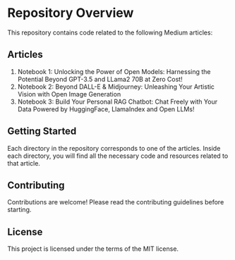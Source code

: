 # Repository Overview

This repository contains code related to the following Medium articles:

## Articles

1. Notebook 1: Unlocking the Power of Open Models: Harnessing the Potential Beyond GPT-3.5 and LLama2 70B at Zero Cost!
2. Notebook 2: Beyond DALL-E & Midjourney: Unleashing Your Artistic Vision with Open Image Generation
3. Notebook 3: Build Your Personal RAG Chatbot: Chat Freely with Your Data Powered by HuggingFace, LlamaIndex and Open LLMs!

## Getting Started

Each directory in the repository corresponds to one of the articles. Inside each directory, you will find all the necessary code and resources related to that article.

## Contributing

Contributions are welcome! Please read the contributing guidelines before starting.

## License

This project is licensed under the terms of the MIT license.

